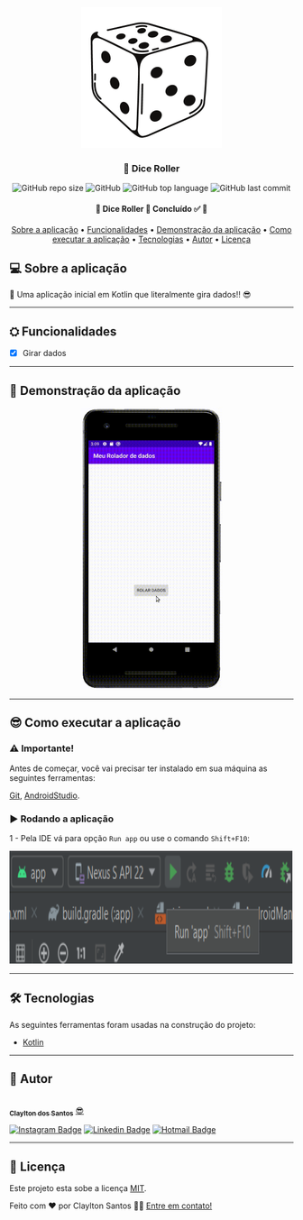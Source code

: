 <p align="center">
  <img src="https://github.com/claylton/Dice-Roller/blob/main/readme-elements/dado-banner.png" height="250" width="250" alt="Unform" />
</p>

<h3 align="center">
  🎲 Dice Roller
</h3>

<div align="center">
  
 ![GitHub repo size](https://img.shields.io/github/repo-size/claylton/to_do)
 ![GitHub](https://img.shields.io/github/license/claylton/to_do)
 ![GitHub top language](https://img.shields.io/github/languages/top/claylton/to_do)
 ![GitHub last commit](https://img.shields.io/github/last-commit/claylton/to_do)

</div>

<h4 align="center"> 
	🚧  Dice Roller 🎲 Concluído ✅ 🚧
</h4>

<p align="center">
 <a href="#-sobre-a-aplicação">Sobre a aplicação</a> •
 <a href="#-funcionalidades">Funcionalidades</a> • 
 <a href="#-demonstração-da-aplicação">Demonstração da aplicação</a> • 
 <a href="#-como-executar-a-aplicação">Como executar a aplicação</a> • 
 <a href="#-tecnologias">Tecnologias</a> •
 <a href="#-autor">Autor</a> •
 <a href="#-licença">Licença</a>
</p>


## 💻 Sobre a aplicação
🎲 Uma aplicação inicial em Kotlin que literalmente gira dados!! 😎

---

## ⛭ Funcionalidades
- [x] Girar dados

---

## 📱 Demonstração da aplicação
<p align="center">
  <img alt="Demo on Netlify" src="https://github.com/claylton/Dice-Roller/blob/main/readme-elements/dado%20gif.gif" height="500" width="250">
</p>

---

## 😎 Como executar a aplicação

### ⚠️ Importante!
Antes de começar, você vai precisar ter instalado em sua máquina as seguintes ferramentas:

[Git](https://git-scm.com), [AndroidStudio](https://developer.android.com/studio). 

### ▶️ Rodando a aplicação
1 - Pela IDE vá para opção ```Run app``` ou use o comando ```Shift+F10```: 
<p align="center">
  <img src="https://github.com/claylton/Dice-Roller/blob/main/readme-elements/run-kotlin.png" height="200" width="900" alt="Unform" />
</p>

---

## 🛠 Tecnologias

As seguintes ferramentas foram usadas na construção do projeto:

- [Kotlin](https://kotlinlang.org)

---

## 🦸 Autor

<a href="https://github.com/claylton">
 <img style="border-radius: 50%;" src="https://avatars0.githubusercontent.com/u/48772089?s=400&u=0a38d33b4b0078a8c02e481fdc4dc5535498000f&v=4" width="100px;" alt=""/>
 <br />
 <sub><b>Claylton dos Santos</b></sub></a> <a href="https://github.com/claylton" title="Claylton">😎</a>

[![Instagram Badge](https://img.shields.io/badge/Clayltonsp-E4405F?style=flat-square&logo=instagram&logoColor=white)](https://www.instagram.com/clayltonsp/) 
[![Linkedin Badge](https://img.shields.io/badge/-Claylton-blue?style=flat-square&logo=Linkedin&logoColor=white&link=https://www.linkedin.com/in/claylton-dos-santos-97816a150/)](https://www.linkedin.com/in/claylton-dos-santos-97816a150/) 
[![Hotmail Badge](https://img.shields.io/badge/-clayltonsp@hotmail.com-0078D4?style=flat-square&logo=microsoft-outlook&logoColor=white&logoColor=white&link=mailto:clayltonsp@hotmail.com)](mailto:clayltonsp@hotmail.com)

---

## 📝 Licença

Este projeto esta sobe a licença [MIT](./LICENSE).

Feito com ❤️ por Claylton Santos 👋🏽 [Entre em contato!](https://www.linkedin.com/in/claylton-dos-santos-97816a150/)
